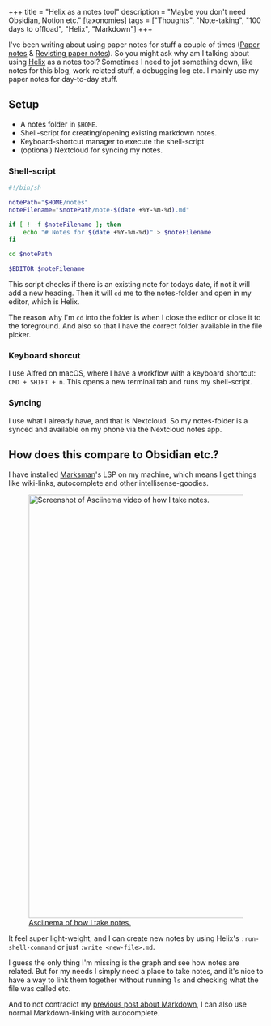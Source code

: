 +++
title = "Helix as a notes tool"
description = "Maybe you don't need Obsidian, Notion etc."
[taxonomies]
tags = ["Thoughts", "Note-taking", "100 days to offload", "Helix", "Markdown"]
+++

I've been writing about using paper notes for stuff a couple of times ([Paper
notes][pn_post] & [Revisting paper notes][pn_post2]). So you might ask why am I
talking about using [Helix][helix] as a notes tool? Sometimes I need to jot
something down, like notes for this blog, work-related stuff, a debugging log
etc. I mainly use my paper notes for day-to-day stuff.

## Setup

- A notes folder in `$HOME`.
- Shell-script for creating/opening existing markdown notes.
- Keyboard-shortcut manager to execute the shell-script
- (optional) Nextcloud for syncing my notes.

### Shell-script

```bash
#!/bin/sh

notePath="$HOME/notes"
noteFilename="$notePath/note-$(date +%Y-%m-%d).md"

if [ ! -f $noteFilename ]; then
    echo "# Notes for $(date +%Y-%m-%d)" > $noteFilename
fi

cd $notePath

$EDITOR $noteFilename
```

This script checks if there is an existing note for todays date, if not it will
add a new heading. Then it will `cd` me to the notes-folder and open in my
editor, which is Helix.

The reason why I'm `cd` into the folder is when I close the editor or close it
to the foreground. And also so that I have the correct folder available in the
file picker.

### Keyboard shorcut

I use Alfred on macOS, where I have a workflow with a keyboard shortcut:
`CMD + SHIFT + n`. This opens a new terminal tab and runs my shell-script.

### Syncing

I use what I already have, and that is Nextcloud. So my notes-folder is a synced
and available on my phone via the Nextcloud notes app.

## How does this compare to Obsidian etc.?

I have installed [Marksman][marksman]'s LSP on my machine, which means I get
things like wiki-links, autocomplete and other intellisense-goodies.

<a href="https://asciinema.org/a/xKDVQMY8fiaYRJK5g6fZrhdbO">
    <figure>
        <img
            src="https://asciinema.org/a/xKDVQMY8fiaYRJK5g6fZrhdbO.png"
            width="836"
            alt="Screenshot of Asciinema video of how I take notes."/>
        <figcaption>
            Asciinema of how I take notes.
        </figcaption>
    </figure>
</a>

It feel super light-weight, and I can create new notes by using Helix's
`:run-shell-command` or just `:write <new-file>.md`.

I guess the only thing I'm missing is the graph and see how notes are related.
But for my needs I simply need a place to take notes, and it's nice to have a
way to link them together without running `ls` and checking what the file was
called etc.

And to not contradict my [previous post about Markdown][mk_post], I can also use
normal Markdown-linking with autocomplete.

[pn_post]: /blog/paper-notes
[pn_post2]: /blog/revisting-paper-notes
[helix]: https://helix-editor.com/
[marksman]: https://github.com/artempyanykh/marksman
[mk_post]: /blog/use-markdown-with-markdown
